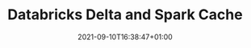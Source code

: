 ---
title: "Databricks Delta and Spark Cache"
date: 2021-09-10T16:38:47+01:00
description : "Databricks Delta and Spark Cache"
type: blog
image: images/portfolio/databricks-delta-spark-cache/adb-delta-spark-cache-portfolio.png
categories: ["Azure", "Databricks"]
draft: false
url: "blog/databricks-delta-spark-cache"

---